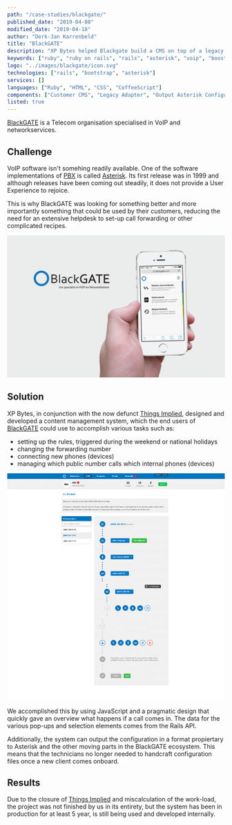 ```yaml
---
path: "/case-studies/blackgate/"
published_date: "2019-04-08"
modified_date: "2019-04-18"
author: "Derk-Jan Karrenbeld"
title: "BlackGATE"
description: "XP Bytes helped Blackgate build a CMS on top of a legacy system using Ruby on Rails, Bootstrap and custom scripts, initially to ease the workload of their technicians but quickly turning into an amazing tool for their end-users."
keywords: ["ruby", "ruby on rails", "rails", "asterisk", "voip", "boostrap"]
logo: "../images/blackgate/icon.svg"
technologies: ["rails", "bootstrap", "asterisk"]
services: []
languages: ["Ruby", "HTML", "CSS", "CoffeeScript"]
components: ["Customer CMS", "Legacy Adapter", "Output Asterisk Configuration"]
listed: true
---
```


[BlackGATE][0] is a Telecom organisation specialised in VoIP and
networkservices.

## Challenge

VoIP software isn't somehing readily available. One of the software
implementations of [PBX][1] is called [Asterisk][2]. Its first release was in
1999 and although releases have been coming out steadily, it does not provide
a User Experience to rejoice.

This is why BlackGATE was looking for something better and more importantly
something that could be used by their customers, reducing the need for an
extensive helpdesk to set-up call forwarding or other complicated recipes.

![Mockup Mobile management of VoIP](../images/blackgate/mobile-mockup.png  "Mobile App companion")

## Solution

XP Bytes, in conjunction with the now defunct [Things Implied][3], designed and
developed a content management system, which the end users of [BlackGATE][0]
could use to accomplish various tasks such as:

- setting up the rules, triggered during the weekend or national holidays
- changing the forwarding number
- connecting new phones (devices)
- managing which public number calls which internal phones (devices)

![Recipe management for phone numbers](../images/blackgate/recipes.png  "Recipe: what happens when a call comes in?")

We accomplished this by using JavaScript and a pragmatic design that quickly
gave an overview what happens if a call comes in. The data for the various
pop-ups and selection elements comes from the Rails API.

Additionally, the system can output the configuration in a format propiertary
to Asterisk and the other moving parts in the BlackGATE ecosystem. This means
that the technicians no longer needed to handcraft configuration files once a
new client comes onboard.

## Results

Due to the closure of [Things Implied][3] and miscalculation of the work-load,
the project was not finished by us in its entirety, but the system has been in
production for at least 5 year, is still being used and developed internally.

[0]: https://blackgate.nl
[1]: https://en.wikipedia.org/wiki/Business_telephone_system#Private_branch_exchange
[2]: https://www.asterisk.org/
[3]: https://thingsimplied.com
